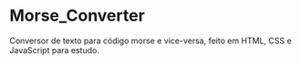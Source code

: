# Morse_Converter
Conversor de texto para código morse e vice-versa, feito em HTML, CSS e JavaScript para estudo.
